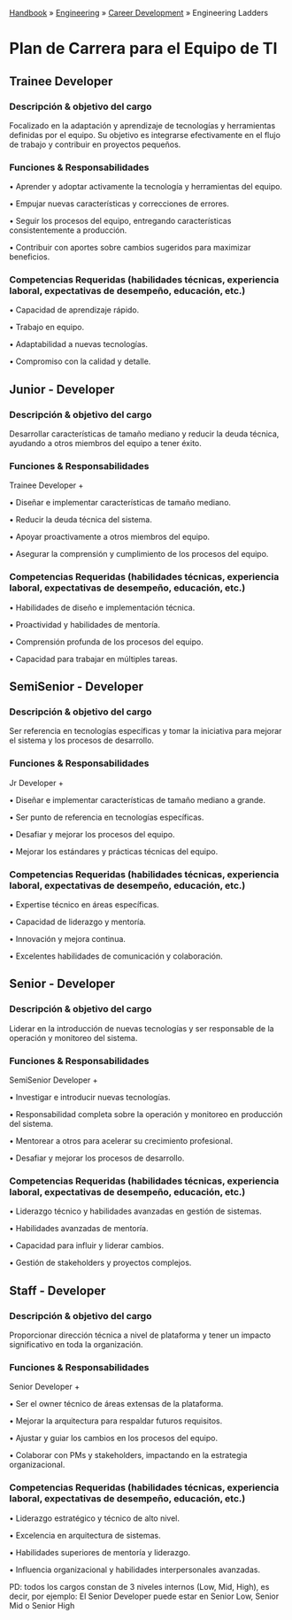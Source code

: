 [Handbook](/readme.md) » [Engineering](/engineering/readme.md) » [Career Development](/engineering/career-development/career-development.md) » Engineering Ladders

# Plan de Carrera para el Equipo de TI

## Trainee Developer

### Descripción & objetivo del cargo

Focalizado en la adaptación y aprendizaje de tecnologías y herramientas definidas por el equipo. Su objetivo es integrarse efectivamente en el flujo de trabajo y contribuir en proyectos pequeños.

### Funciones & Responsabilidades

• Aprender y adoptar activamente la tecnología y herramientas del equipo.

• Empujar nuevas características y correcciones de errores.

• Seguir los procesos del equipo, entregando características consistentemente a producción.

• Contribuir con aportes sobre cambios sugeridos para maximizar beneficios.

### Competencias Requeridas (habilidades técnicas, experiencia laboral, expectativas de desempeño, educación, etc.)

• Capacidad de aprendizaje rápido.

• Trabajo en equipo.

• Adaptabilidad a nuevas tecnologías.

• Compromiso con la calidad y detalle.

## Junior - Developer

### Descripción & objetivo del cargo

Desarrollar características de tamaño mediano y reducir la deuda técnica, ayudando a otros miembros del equipo a tener éxito.

### Funciones & Responsabilidades

Trainee Developer +

• Diseñar e implementar características de tamaño mediano.

• Reducir la deuda técnica del sistema.

• Apoyar proactivamente a otros miembros del equipo.

• Asegurar la comprensión y cumplimiento de los procesos del equipo.

### Competencias Requeridas (habilidades técnicas, experiencia laboral, expectativas de desempeño, educación, etc.)

• Habilidades de diseño e implementación técnica.

• Proactividad y habilidades de mentoría.

• Comprensión profunda de los procesos del equipo.

• Capacidad para trabajar en múltiples tareas.

## SemiSenior - Developer

### Descripción & objetivo del cargo

Ser referencia en tecnologías específicas y tomar la iniciativa para mejorar el sistema y los procesos de desarrollo.

### Funciones & Responsabilidades

Jr Developer +

• Diseñar e implementar características de tamaño mediano a grande.

• Ser punto de referencia en tecnologías específicas.

• Desafiar y mejorar los procesos del equipo.

• Mejorar los estándares y prácticas técnicas del equipo.

### Competencias Requeridas (habilidades técnicas, experiencia laboral, expectativas de desempeño, educación, etc.)

• Expertise técnico en áreas específicas.

• Capacidad de liderazgo y mentoría.

• Innovación y mejora continua.

• Excelentes habilidades de comunicación y colaboración.

## Senior - Developer

### Descripción & objetivo del cargo

Liderar en la introducción de nuevas tecnologías y ser responsable de la operación y monitoreo del sistema.

### Funciones & Responsabilidades

SemiSenior Developer +

• Investigar e introducir nuevas tecnologías.

• Responsabilidad completa sobre la operación y monitoreo en producción del sistema.

• Mentorear a otros para acelerar su crecimiento profesional.

• Desafiar y mejorar los procesos de desarrollo.

### Competencias Requeridas (habilidades técnicas, experiencia laboral, expectativas de desempeño, educación, etc.)

• Liderazgo técnico y habilidades avanzadas en gestión de sistemas.

• Habilidades avanzadas de mentoría.

• Capacidad para influir y liderar cambios.

• Gestión de stakeholders y proyectos complejos.

## Staff - Developer

### Descripción & objetivo del cargo

Proporcionar dirección técnica a nivel de plataforma y tener un impacto significativo en toda la organización.

### Funciones & Responsabilidades

Senior Developer +

• Ser el owner técnico de áreas extensas de la plataforma.

• Mejorar la arquitectura para respaldar futuros requisitos.

• Ajustar y guiar los cambios en los procesos del equipo.

• Colaborar con PMs y stakeholders, impactando en la estrategia organizacional.

### Competencias Requeridas (habilidades técnicas, experiencia laboral, expectativas de desempeño, educación, etc.)

• Liderazgo estratégico y técnico de alto nivel.

• Excelencia en arquitectura de sistemas.

• Habilidades superiores de mentoría y liderazgo.

• Influencia organizacional y habilidades interpersonales avanzadas.

PD: todos los cargos constan de 3 niveles internos (Low, Mid, High), es decir, por ejemplo: El Senior Developer puede estar en Senior Low, Senior Mid o Senior High
